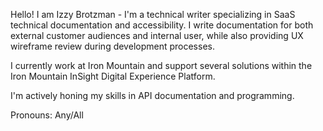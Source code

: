Hello! I am Izzy Brotzman - I'm a technical writer specializing in SaaS technical documentation and accessibility. I write documentation for both external customer audiences and internal user, while also providing UX wireframe review during development processes.

I currently work at Iron Mountain and support several solutions within the Iron Mountain InSight Digital Experience Platform.

I'm actively honing my skills in API documentation and programming.

Pronouns: Any/All
